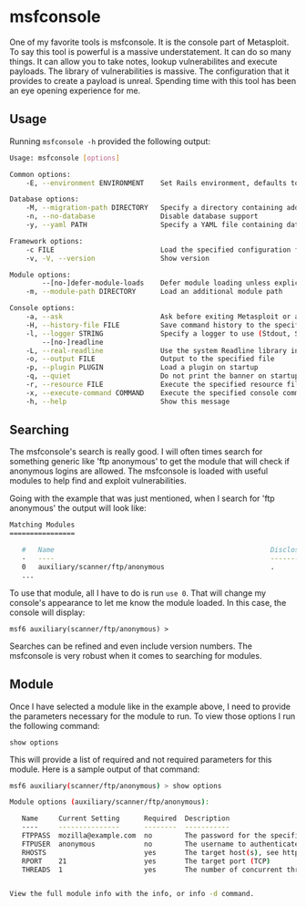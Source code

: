 # msfconsole

One of my favorite tools is msfconsole. It is the console part of Metasploit. To say this tool is powerful is a massive understatement. It can do so many things. It can allow you to take notes, lookup vulnerabilites and execute payloads. The library of vulnerabilities is massive. The configuration that it provides to create a payload is unreal. Spending time with this tool has been an eye opening experience for me.

## Usage

Running `msfconsole -h` provided the following output:

```bash
Usage: msfconsole [options]

Common options:
    -E, --environment ENVIRONMENT    Set Rails environment, defaults to RAIL_ENV environment variable or 'production'

Database options:
    -M, --migration-path DIRECTORY   Specify a directory containing additional DB migrations
    -n, --no-database                Disable database support
    -y, --yaml PATH                  Specify a YAML file containing database settings

Framework options:
    -c FILE                          Load the specified configuration file
    -v, -V, --version                Show version

Module options:
        --[no-]defer-module-loads    Defer module loading unless explicitly asked
    -m, --module-path DIRECTORY      Load an additional module path

Console options:
    -a, --ask                        Ask before exiting Metasploit or accept 'exit -y'
    -H, --history-file FILE          Save command history to the specified file
    -l, --logger STRING              Specify a logger to use (Stdout, StdoutWithoutTimestamps, TimestampColorlessFlatfile, Flatfile, Stderr)
        --[no-]readline
    -L, --real-readline              Use the system Readline library instead of RbReadline
    -o, --output FILE                Output to the specified file
    -p, --plugin PLUGIN              Load a plugin on startup
    -q, --quiet                      Do not print the banner on startup
    -r, --resource FILE              Execute the specified resource file (- for stdin)
    -x, --execute-command COMMAND    Execute the specified console commands (use ; for multiples)
    -h, --help                       Show this message
```

## Searching

The msfconsole's search is really good. I will often times search for something generic like 'ftp anonymous' to get the module that will check if anonymous logins are allowed. The msfconsole is loaded with useful modules to help find and exploit vulnerabilities.

Going with the example that was just mentioned, when I search for 'ftp anonymous' the output will look like:

```bash
Matching Modules
================

   #   Name                                                     Disclosure Date  Rank    Check  Description
   -   ----                                                     ---------------  ----    -----  -----------
   0   auxiliary/scanner/ftp/anonymous                          .                normal  No     Anonymous FTP Access Detection
   ...
```

To use that module, all I have to do is run `use 0`. That will change my console's appearance to let me know the module loaded. In this case, the console will display:

`msf6 auxiliary(scanner/ftp/anonymous) > `

Searches can be refined and even include version numbers. The msfconsole is very robust when it comes to searching for modules.

## Module

Once I have selected a module like in the example above, I need to provide the parameters necessary for the module to run. To view those options I run the following command:

`show options`

This will provide a list of required and not required parameters for this module. Here is a sample output of that command:

```bash
msf6 auxiliary(scanner/ftp/anonymous) > show options

Module options (auxiliary/scanner/ftp/anonymous):

   Name     Current Setting      Required  Description
   ----     ---------------      --------  -----------
   FTPPASS  mozilla@example.com  no        The password for the specified username
   FTPUSER  anonymous            no        The username to authenticate as
   RHOSTS                        yes       The target host(s), see https://docs.metasploit.com/docs/using-metasploit/basics/using-metasploit.html
   RPORT    21                   yes       The target port (TCP)
   THREADS  1                    yes       The number of concurrent threads (max one per host)


View the full module info with the info, or info -d command.
```
